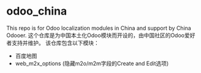 # odoo_china
This repo is for Odoo localization modules in China and support by China Odooer. 
这个仓库是为中国本土化Odoo模块而开设的，由中国社区的Odoo爱好者支持并维护。
该仓库包含以下模块：
* 百度地图
* web_m2x_options (隐藏m2o/m2m字段的Create and Edit选项)
